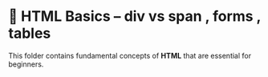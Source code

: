 # 🚀 HTML Basics – div vs span , forms , tables

This folder contains fundamental concepts of **HTML** that are essential for beginners.  


